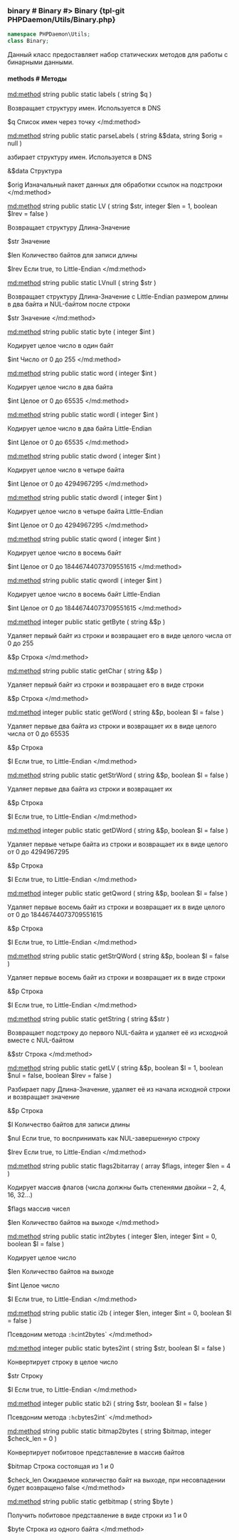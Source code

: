 ### binary # Binary #> Binary {tpl-git PHPDaemon/Utils/Binary.php}

```php
namespace PHPDaemon\Utils;
class Binary;
```

Данный класс предоставляет набор статических методов для работы с бинарными данными.

#### methods # Методы

<md:method>
string public static labels ( string $q )

Возвращает структуру имен. Используется в DNS

$q
Список имен через точку
</md:method>

<md:method>
string public static parseLabels ( string &$data, string $orig = null )

азбирает структуру имен. Используется в DNS

&$data
Структура

$orig
Изначальный пакет данных для обработки ссылок на подстроки
</md:method>

<md:method>
string public static LV ( string $str, integer $len = 1, boolean $lrev = false )
 
Возвращает структуру Длина-Значение

$str
Значение

$len
Количество байтов для записи длины

$lrev
Если true, то Little-Endian
</md:method>

<md:method>
string public static LVnull ( string $str )
 
Возвращает структуру Длина-Значение с Little-Endian размером длины в два байта и NUL-байтом после строки

$str
Значение
</md:method>

<md:method>
string public static byte ( integer $int )
 
Кодирует целое число в один байт

$int
Число от 0 до 255
</md:method>

<md:method>
string public static word ( integer $int )
 
Кодирует целое число в два байта

$int
Целое от 0 до 65535
</md:method>

<md:method>
string public static wordl ( integer $int )
 
Кодирует целое число в два байта Little-Endian

$int
Целое от 0 до 65535
</md:method>

<md:method>
string public static dword ( integer $int )
 
Кодирует целое число в четыре байта

$int
Целое от 0 до 4294967295
</md:method>

<md:method>
string public static dwordl ( integer $int )
 
Кодирует целое число в четыре байта Little-Endian

$int
Целое от 0 до 4294967295
</md:method>

<md:method>
string public static qword ( integer $int )
 
Кодирует целое число в восемь байт

$int
Целое от 0 до 18446744073709551615
</md:method>

<md:method>
string public static qwordl ( integer $int )
 
Кодирует целое число в восемь байт Little-Endian

$int
Целое от 0 до 18446744073709551615
</md:method>

<md:method>
integer public static getByte ( string &$p )
 
Удаляет первый байт из строки и возвращает его в виде целого числа от 0 до 255

&$p
Строка
</md:method>

<md:method>
string public static getChar ( string &$p )
 
Удаляет первый байт из строки и возвращает его в виде строки

&$p
Строка
</md:method>

<md:method>
integer public static getWord ( string &$p, boolean $l = false )
 
Удаляет первые два байта из строки и возвращает их в виде целого числа от 0 до 65535

&$p
Строка

$l
Если true, то Little-Endian
</md:method>

<md:method>
string public static getStrWord ( string &$p, boolean $l = false )
 
Удаляет первые два байта из строки и возвращает их

&$p
Строка

$l
Если true, то Little-Endian
</md:method>

<md:method>
integer public static getDWord ( string &$p, boolean $l = false )
 
Удаляет первые четыре байта из строки и возвращает их в виде целого от 0 до 4294967295

&$p
Строка

$l
Если true, то Little-Endian
</md:method>

<md:method>
integer public static getQword ( string &$p, boolean $l = false )
 
Удаляет первые восемь байт из строки и возвращает их в виде целого от 0 до 18446744073709551615

&$p
Строка

$l
Если true, то Little-Endian
</md:method>

<md:method>
string public static getStrQWord ( string &$p, boolean $l = false )
 
Удаляет первые восемь байт из строки и возвращает их в виде строки

&$p
Строка

$l
Если true, то Little-Endian
</md:method>

<md:method>
string public static getString ( string &$str )
 
Возвращает подстроку до первого NUL-байта и удаляет её из исходной вместе с NUL-байтом

&$str
Строка
</md:method>

<md:method>
string public static getLV ( string &$p, boolean $l = 1, boolean $nul = false, boolean $lrev = false )
 
Разбирает пару Длина-Значение, удаляет её из начала исходной строки и возвращает значение

&$p
Строка

$l
Количество байтов для записи длины

$nul
Если true, то воспринимать как NUL-завершенную строку

$lrev
Если true, то Little-Endian
</md:method>

<md:method>
string public static flags2bitarray ( array $flags, integer $len = 4 )
 
Кодирует массив флагов (числа должны быть степенями двойки – 2, 4, 16, 32...)

$flags
массив чисел

$len
Количество байтов на выходе
</md:method>

<md:method>
string public static int2bytes ( integer $len, integer $int = 0, boolean $l = false )
 
Кодирует целое число

$len
Количество байтов на выходе

$int
Целое число

$l
Если true, то Little-Endian
</md:method>

<md:method>
string public static i2b ( integer $len, integer $int = 0, boolean $l = false )
 
Псевдоним метода `:hc`int2bytes`
</md:method>

<md:method>
integer public static bytes2int ( string $str, boolean $l = false )
 
Конвертирует строку в целое число

$str
Строку

$l
Если true, то Little-Endian
</md:method>

<md:method>
integer public static b2i ( string $str, boolean $l = false )
 
Псевдоним метода `:hc`bytes2int`
</md:method>

<md:method>
string public static bitmap2bytes ( string $bitmap, integer $check_len = 0 )
 
Конвертирует побитовое представление в массив байтов

$bitmap
Строка состоящая из 1 и 0 

$check_len
Ожидаемое количество байт на выходе, при несовпадении будет возвращено false
</md:method>

<md:method>
string public static getbitmap ( string $byte )
 
Получить побитовое представление в виде строки из 1 и 0

$byte
Строка из одного байта
</md:method>